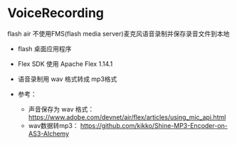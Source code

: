 # VoiceRecording

flash air 不使用FMS(flash media server)麦克风语音录制并保存录音文件到本地

  * flash 桌面应用程序

  * Flex SDK 使用 Apache Flex 1.14.1
  
  * 语音录制用 wav 格式转成 mp3格式
  
  * 参考：
      - 声音保存为 wav 格式： https://www.adobe.com/devnet/air/flex/articles/using_mic_api.html 
      - wav数据转mp3： https://github.com/kikko/Shine-MP3-Encoder-on-AS3-Alchemy
